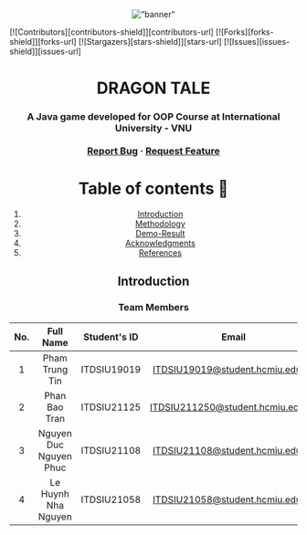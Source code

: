 <div id="top" align="center">
<img src=”https://imgur.com/gallery/IBo9YKb” alt=”banner”>
</div>


[![Contributors][contributors-shield]][contributors-url]
[![Forks][forks-shield]][forks-url]
[![Stargazers][stars-shield]][stars-url]
[![Issues][issues-shield]][issues-url]
</div>

<!-- PROJECT LOGO -->
<div align="center">
<h1 align="center">DRAGON TALE</h1>
  <h3 align="center">
    A Java game developed for OOP Course at International University - VNU
    <br />
    <br />
    <a href="https://github.com/nguyenducnguyenphuc2002/OOP-DragonTale-Game/issues">Report Bug</a>
    ·
    <a href="https://github.com/nguyenducnguyenphuc2002/OOP-DragonTale-Game/issues">Request Feature</a>
  </h3>

<!-- TABLE OF CONTENTS -->
# Table of contents :round_pushpin:
1. [Introduction](#Introduction)
2. [Methodology](#Methodology)
3. [Demo-Result](#Demo-Result)
4. [Acknowledgments](#Acknowledgments)
5. [References](#References)


<!-- ABOUT THE PROJECT -->
## Introduction <a name="Introduction"></a> 

### Team Members

| No.| Full Name |Student's ID | Email | Roles | Contribution |
|:--:| :-------------------: | :---------: | :------------------------------: | :-----------------------------: | :--------------------: |
| 1 | Pham Trung Tin| ITDSIU19019 | ITDSIU19019@student.hcmiu.edu.vn | GameState | 25% |
| 2 | Phan Bao Tran | ITDSIU21125 | ITDSIU211250@student.hcmiu.edu.vn | GameState, Entities, PowerPoint | 25% |
| 3 | Nguyen Duc Nguyen Phuc | ITDSIU21108 | ITDSIU21108@student.hcmiu.edu.vn | GameState, Entities, UML | 25% |
| 4 | Le Huynh Nha Nguyen | ITDSIU21058 | ITDSIU21058@student.hcmiu.edu.vn | Entities, Rules, Desgin, PowerPoint | 25% |
